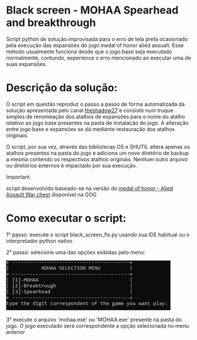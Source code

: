 # Black screen - MOHAA Spearhead and breakthrough

Script python de solução improvisada para o erro de tela preta ocasionado pela execução das expansões do jogo medal of honor alied assualt. Esse método usualmente funciona desde que o jogo base seja executado normalmente, contundo, experience o erro mencionado ao executar uma de suas expansões.

# Descrição da solução:
O script em questão reproduz o passo a passo de forma automatizada da solução apresentada pelo canal [theshadow27](https://www.youtube.com/watch?v=UEFbprRUsBI) e consiste num truque simples de renomeação dos atalhos de expansões para o nome do atalho relativo ao jogo base presentes na pasta de instalação do jogo. A alteração entre jogo base e expansões se dá mediante restauração dos atalhos originais.

O script, por sua vez, através das bibliotecas OS e SHUTIL altera apenas os atalhos presentes na pasta do jogo e adiciona um novo diretório de backup a mesma contendo os respectivos atalhos originais. Nenhum outro arquivo ou diretórios externos é impactado por sua execução.


> [!IMPORTANT]
> script desenvolvido baseado-se na versão do [medal of honor - Alied Assault War chest](https://www.gog.com/en/game/medal_of_honor_allied_assault_war_chest) disponível na GOG


# Como executar o script:

1° passo: execute o script black_screen_fix.py usando sua IDE habitual ou o interpretador python nativo

2° passo: selecione uma das opções exibidas pelo menu:

![menu de seleção](/Menu_image.png)

3° execute o arquivo 'mohaa.exe' ou 'MOHAA.exe' presente na pasta do jogo. O jogo executado será correspondente a opção selecionada no menu anterior

